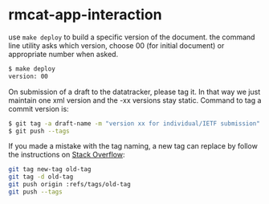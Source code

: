 rmcat-app-interaction
====================

use `make deploy` to build a specific version of the document.
the command line utility asks which version, choose 00 (for initial document) 
or appropriate number when asked.

```bash
$ make deploy
version: 00
```

On submission of a draft to the datatracker, please tag it. In that way we just maintain one xml version and the -xx versions stay static. Command to tag a commit version is:

```bash
$ git tag -a draft-name -m "version xx for individual/IETF submission"
$ git push --tags
```

If you made a mistake with the tag naming, a new tag can replace by follow the instructions on [Stack Overflow](http://stackoverflow.com/questions/1028649/rename-a-tag-in-git):

```bash
git tag new-tag old-tag
git tag -d old-tag
git push origin :refs/tags/old-tag
git push --tags
```

